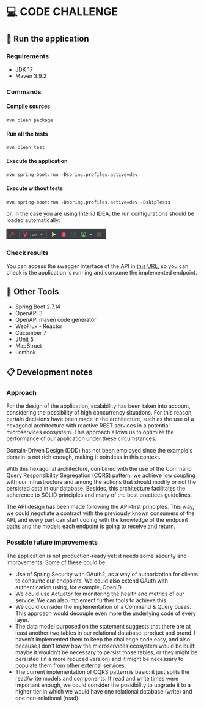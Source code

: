 # 💻 CODE CHALLENGE

## 🚀 Run the application

### Requirements

* JDK 17
* Maven 3.9.2

### Commands

#### Compile sources

```script
mvn clean package
```

#### Run all the tests

```script
mvn clean test
```

#### Execute the application

```script
mvn spring-boot:run -Dspring.profiles.active=dev
```

#### Execute without tests

```script
mvn spring-boot:run -Dspring.profiles.active=dev -DskipTests
```

or, in the case you are using IntelliJ IDEA, the run configurations should be loaded automatically:

![idea_run_configs.png](doc/idea_run_configs.png)

### Check results

You can access the swagger interface of the API in [this URL](http://localhost:8080/webjars/swagger-ui/index.html), so
you can check is the application is running and consume the implemented endpoint.

## 🔧 Other Tools

* Spring Boot 2.7.14
* OpenAPI 3
* OpenAPI maven code generator
* WebFlux - Reactor
* Cucumber 7
* JUnit 5
* MapStruct
* Lombok

## 📋 Development notes

### Approach

For the design of the application, scalability has been taken into account, considering the possibility of high
concurrency situations. For this reason, certain decisions have been made in the architecture, such as the use of a
hexagonal architecture with reactive REST services in a potential microservices ecosystem. This approach allows us to
optimize the performance of our application under these circumstances.

Domain-Driven Design (DDD) has not been employed since the example's domain is not rich enough, making it pointless
in this context.

With this hexagonal architecture, combined with the use of the Command Query Responsibility Segregation (CQRS) pattern,
we achieve low coupling with our infrastructure and among the actions that should modify or not the persisted data in
our database. Besides, this architecture facilitates the adherence to SOLID principles and many of the best practices
guidelines.

The API design has been made following the API-first principles. This way, we could negotiate a contract with the
previously known consumers of the API, and every part can start coding with the knowledge of the endpoint paths and
the models each endpoint is going to receive and return.

### Possible future improvements

The application is not production-ready yet: it needs some security and improvements. Some of these could be:

* Use of Spring Security with OAuth2, as a way of authorization for clients to consume our endpoints. We could also
  extend OAuth with authentication using, for example, OpenID.
* We could use Actuator for monitoring the health and metrics of our service. We can also implement further tools to
  achieve this.
* We could consider the implementation of a Command & Query buses. This approach would decouple even more the underlying
  code of every layer.
* The data model purposed on the statement suggests that there are at least another two tables in our relational
  database: product and brand. I haven't implemented them to keep the challenge code easy, and also because I don't know
  how the microservices ecosystem would be built: maybe it wouldn't be necessary to persist those tables, or they might
  be persisted (in a more reduced version) and it might be necessary to populate them from other external services.
* The current implementation of CQRS pattern is basic: it just splits the read/write models and components. If read and
  write times were important enough, we could consider the possibility to upgrade it to a higher tier in which we would
  have one relational database (write) and one non-relational (read).
